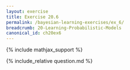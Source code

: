 ```yaml
---
layout: exercise
title: Exercise 20.6
permalink: /bayesian-learning-exercises/ex_6/
breadcrumb: 20-Learning-Probabilistic-Models
canonical_id: ch20ex6
---
```


{% include mathjax_support %}
<div id="hiddden">{% include_relative question.md %}</div>
